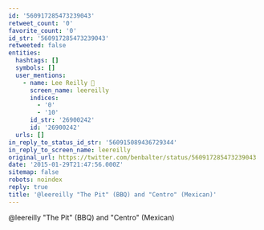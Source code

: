 ```yaml
---
id: '560917285473239043'
retweet_count: '0'
favorite_count: '0'
id_str: '560917285473239043'
retweeted: false
entities:
  hashtags: []
  symbols: []
  user_mentions:
    - name: Lee Reilly 
      screen_name: leereilly
      indices:
        - '0'
        - '10'
      id_str: '26900242'
      id: '26900242'
  urls: []
in_reply_to_status_id_str: '560915089436729344'
in_reply_to_screen_name: leereilly
original_url: https://twitter.com/benbalter/status/560917285473239043
date: '2015-01-29T21:47:56.000Z'
sitemap: false
robots: noindex
reply: true
title: '@leereilly "The Pit" (BBQ) and "Centro" (Mexican)'
---
```


@leereilly "The Pit" (BBQ) and "Centro" (Mexican)
